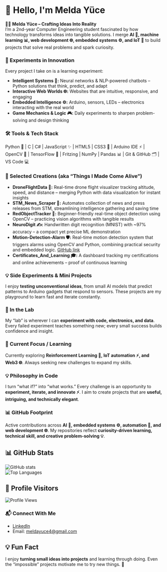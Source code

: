 # 👋 Hello, I'm Melda Yüce
👩‍💻 **Melda Yüce – Crafting Ideas Into Reality**  
I’m a 2nd-year Computer Engineering student fascinated by how technology transforms ideas into tangible solutions. I merge **AI 🤖, machine learning 📊, web development 🌐, embedded systems ⚙️, and IoT 🌟** to build projects that solve real problems and spark curiosity.

### 🔬 Experiments in Innovation
Every project I take on is a learning experiment:  
- **Intelligent Systems 🤖:** Neural networks & NLP-powered chatbots – Python solutions that think, predict, and adapt  
- **Interactive Web Worlds 🌐:** Websites that are intuitive, responsive, and engaging  
- **Embedded Intelligence ⚙️:** Arduino, sensors, LEDs – electronics interacting with the real world  
- **Game Mechanics & Logic 🎮:** Daily experiments to sharpen problem-solving and design thinking  

### 🛠 Tools & Tech Stack
Python 🐍 | C | C# | JavaScript ✨ | HTML5 | CSS3 🎨 | Arduino IDE ⚡ | OpenCV 📸 | TensorFlow 🧠 | Fritzing | NumPy | Pandas 📊 | Git & GitHub 🗂 | VS Code 💻  

### 🚀 Selected Creations (aka “Things I Made Come Alive”)
- **DroneFlightData 🚁:** Real-time drone flight visualizer tracking altitude, speed, and distance – merging Python with data visualization for instant insights  
- **STM_News_Scraper 📰:** Automates collection of news and press releases from STM, streamlining intelligence gathering and saving time  
- **RedObjectTracker 🔴:** Beginner-friendly real-time object detection using OpenCV – practicing vision algorithms with tangible results  
- **NeuroDigit ✍️:** Handwritten digit recognition (MNIST) with ~97% accuracy – a compact yet precise ML demonstration  
- **Motion-Detection-Alarm 🛡️:** Real-time motion detection system that triggers alarms using OpenCV and Python, combining practical security and embedded logic. [GitHub link](https://github.com/MeldaYuceee/Motion-Detection-Alarm)  
- **Certificates_And_Learning 🎓:** A dashboard tracking my certifications and online achievements – proof of continuous learning  

### 💡 Side Experiments & Mini Projects
I enjoy **testing unconventional ideas**, from small AI models that predict patterns to Arduino gadgets that respond to sensors. These projects are my playground to learn fast and iterate constantly.  

### 🔬 In the Lab
My “lab” is wherever I can **experiment with code, electronics, and data**. Every failed experiment teaches something new; every small success builds confidence and insight.  

### 🎯 Current Focus / Learning
Currently exploring **Reinforcement Learning 🤖, IoT automation ⚡, and Web3 🌐**. Always seeking new challenges to expand my skills.  

### 💡 Philosophy in Code
I turn “what if?” into “what works.” Every challenge is an opportunity to **experiment, iterate, and innovate ⚡**. I aim to create projects that are **useful, intriguing, and technically elegant**.  

### 📊 GitHub Footprint
Active contributions across **AI 🤖, embedded systems ⚙️, automation 🔄, and web development 🌐**. My repositories reflect **curiosity-driven learning, technical skill, and creative problem-solving 💡**.  

## 📊 GitHub Stats
![GitHub stats](https://github-readme-stats.vercel.app/api?username=MeldaYuceee&show_icons=true&theme=radical)  
![Top Languages](https://github-readme-stats.vercel.app/api/top-langs/?username=MeldaYuceee&layout=compact&theme=radical)

## 👀 Profile Visitors
![Profile Views](https://komarev.com/ghpvc/?username=Melda-Yuce&color=blue)

### 📬 Connect With Me
- [LinkedIn](https://www.linkedin.com/in/melda-y%C3%BCce-35411333b/)  
- Email: meldayuce4@gmail.com  

## 💡 Fun Fact
I enjoy **turning small ideas into projects** and learning through doing. Even the “impossible” projects motivate me to try new things. 🌟
